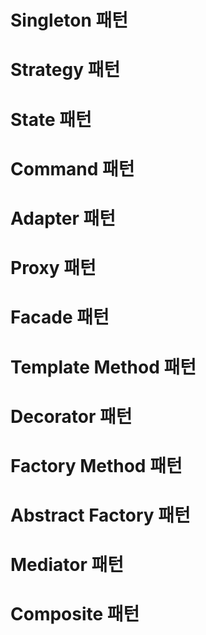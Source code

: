 # Singleton 패턴
# Strategy 패턴
# State 패턴
# Command 패턴
# Adapter 패턴
# Proxy 패턴
# Facade 패턴
# Template Method 패턴
# Decorator 패턴
# Factory Method 패턴
# Abstract Factory 패턴
# Mediator 패턴
# Composite 패턴